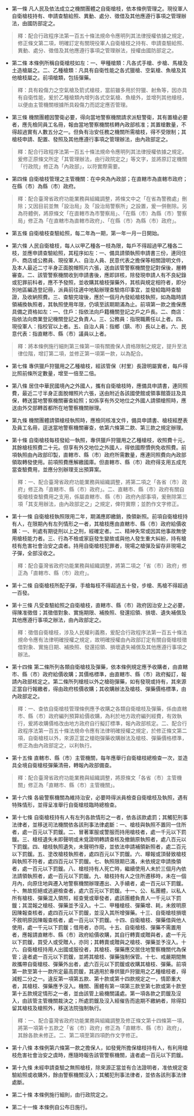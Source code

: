 * 第一條 凡人民及依法成立之機關團體之自衛槍枝，依本條例管理之。現役軍人自衛槍枝持有、申請查驗給照、異動、處分、徵借及其他應遵行事項之管理辦法，由國防部定之。

> 釋：配合行政程序法第一百五十條法規命令應明列其法律授權依據之規定，修正條文第二項，明確訂定有關現役軍人自衛槍枝之持有、申請查驗給照、異動、處分、徵借及其他應遵行事項之管理辦法，授權由國防部定之。

* 第二條 本條例所稱自衛槍枝如左：一、甲種槍類：凡各式手槍、步槍、馬槍及土造槍屬之。二、乙種槍類：凡具有自衛性能之各式獵槍、空氣槍、魚槍及其他槍枝屬之。前項槍類，包括彈藥。

> 釋：具有殺傷力之空氣槍及箭式槍枝，當前雖多用於狩獵、射魚等，因亦具有自衛性能，爰於乙種槍類內增列各式空氣槍、魚槍外，並增列其他槍枝，以便由主管機關根據所具殺傷力而認定應否管理。

* 第三條 機關團體因警衛必要，得向當地警察機關請求派駐警衛，其有置槍必要者，應先檢同員工名冊，報由當地警察機關核轉內政部核准；其置槍數量，不得超過實有人數五分之一。但負有治安任務之機關所需槍枝，得不受限制；其槍枝申請、配置、發照及其他應遵行事項之管理辦法，由內政部定之。

> 釋：配合行政程序法第一百五十條法規命令應明列其法律授權依據之規定。爰修正原條文所定「其管理辦法，由行政院定之」等文字，並將原訂定機關「行政院」修正為「內政部」，以符實際需要。

* 第四條 自衛槍枝管理之主管機關：在中央為內政部；在直轄市為直轄市政府；在縣（市）為縣（市）政府。

> 釋：配合臺灣省政府功能業務與組織調整，將條文中之「在省為警務處」刪除；又因目前並無「設治局」及「設治局警察所」之設置，爰一併刪除。另為符體例，將原條文「在直轄市為市警察局」、「在縣（市）為縣（市）警察局」修正為「在直轄市為直轄市政府」、「在縣（市）為縣（市）政府」。

* 第五條 自衛槍枝查驗給照，每二年為一期，第一年一月一日開始。

* 第六條 人民自衛槍枝，每人以甲乙種各一枝為限，每戶不得超過甲乙種各二枝，並應申請查驗給照，其程序如左：一、備具請領執照申請書三份，連同住戶、商店或公務員、現役軍人、自治人員、民意代表之擔保等相關證明文件，及本人最近二寸半身正面脫帽照片六張，送由該管警察機關登記對保後，層轉審查。二、該管警察機關收到申請書後，應即詳核，除發現申請人有不良紀錄或犯罪前科者，應不予發照，並收購其槍枝彈藥外，其核與規定相符者，即分別地區編造登記冊，派員前往適中地點辦理查驗烙印事宜，並發給臨時查驗證，及收納照費。三、查驗完竣後，應於一個月內發給槍枝執照，如為臨時請領補換執照者，其執照使用年限，仍填至該期期滿為止。前項第一款之擔保應具備之資格如左：一、住戶：指依法向戶籍機關登記之戶之戶長。二、商店：指依法向商業登記機關登記之負責人。三、公務員：指現職薦任以上者。四、現役軍人：指校官以上者。五、自治人員：指鄉（鎮、市）長以上者。六、民意代表：指直轄市、縣（市）議員以上者。

> 釋：將本條例施行細則第三條第一項有關擔保人資格限制之規定，提升至法律位階，增訂第二項，並修正第一項第一款，以為配合。

* 第七條 專供獵戶狩獵用之乙種槍枝，經該管保（村里）長證明屬實者，每戶得比照前條所定數量，增至一倍至二倍。

* 第八條 居住中華民國境內之外國人，攜有自衛槍枝時，應備具申請書，連同照費，最近二寸半身正面脫帽照片六張，送由附近各該國使館或領事館簽註及具保，轉送當地警察機關審查給照；如係享有外交地位之外國人請領槍照時，應送由外交部轉首都所在地警察機關辦理。

* 第九條 機關團體請領槍枝執照時，應檢同核准文件，備具申請書、槍枝經歷表及員工名冊，逕送當地警察機關審查，依第六條第二款、第三款之規定辦理。

* 第十條 自衛槍枝每枝發給一執照，專供獵戶狩獵用之乙種槍枝，收照費十元，其餘槍枝照費二十元。但享有外交地位之外國人，得依國際慣例免收照費。前項執照由內政部印製，直轄市、縣（市）政府所需數量，應連同照費向內政部領取轉發使用。前項照費應解繳國庫。但直轄市、縣（市）政府得支用五成充當查驗費用，並應分別辦理支出預算案。

> 釋：一、配合臺灣省政府功能業務與組織調整，將第二項之「各省（市）政府」修正為「直轄市、縣（市）政府」。二、直轄市、縣（市）政府有關自衛槍枝查驗費用之支用，係屬直轄市、縣（市）政府內部事項，爰刪除第三項「其支用辦法，由內政部定之」之規定，俾符實際；並酌作文字修正。

* 第十一條 自衛槍枝執照限用二年，期滿應即繳銷，換領新照。前項自衛槍枝持有人，在限期內有左列情形之一者，其槍枝應由直轄市、縣（市）政府給價收購：一、判處有期徒刑以上之刑，經確定者。二、精神失常或因其他事故無使用槍枝能力者。三、行為不檢或家庭發生變故或與他人發生重大糾紛，持有槍枝有危害社會治安之虞者。持用自衛槍枝犯罪者，現場之槍彈及留存非現場之子彈，全部沒收之。

> 釋：配合臺灣省政府功能業務與組織調整，將第二項之「省（市）政府」修正為「直轄市、縣（市）政府」。

* 第十二條 自衛槍枝所配子彈，手槍每枝不得超過五十發，步槍、馬槍不得超過一百發。

* 第十三條 凡受查驗給照之自衛槍枝，直轄市、縣（市）政府因治安上之必要，得陳准徵借；其徵借對象、實施期限、補換照、發還招領、損壞、遺失補償及其他應遵行事項之辦法，由內政部定之。

> 釋：徵借自衛槍枝，涉及人民權利義務，爰配合行政程序法第一百五十條法規命令應有法律明確授權之規定，故明確授權由內政部訂定有關自衛槍枝徵借對象、實施日期、補換照、發還招領、損壞遺失補償及其他應遵行事項之辦法。

* 第十四條 第二條所列各類自衛槍枝及彈藥，依本條例規定應予收購者，由直轄市、縣（市）政府給價收購；其價格標準，由直轄市、縣（市）政府擬訂，報請內政部核定之。第二條所列槍枝以外之槍砲彈藥，如有發現或持有，其來源正當自行報繳者，得由政府核價收購；其收購辦法及槍枝、彈藥價格標準，由內政部定之。

> 釋：一、查依自衛槍枝管理條例應予收購之各類自衛槍枝及彈藥，係由直轄市、縣（市）政府編列預算給價收購，為利於地方政府編列經費，有效執行，爰將收購價格改由地方政府自行擬訂標準，報內政部核定。二、配合行政程序法第一百五十條法規命令應有法律明確授權之規定，於修正條文第二項，自衛槍枝以外，來源正當之槍砲彈藥收購辦法及槍枝、彈藥價格標準，修正為由內政部定之，以利執行。

* 第十五條 直轄市、縣（市）主管機關，每年應舉行自衛槍枝總檢查一次，並造具全境自衛槍枝彈藥清冊，轉報內政部備查。

> 釋：配合臺灣省政府功能業務與組織調整，將原條文「各省（市）主管機關」修正為「直轄市、縣（市）主管機關」。

* 第十六條 各級警察機關為維持治安，必要時得派員檢查自衛槍枝及執照，遇有特殊情形，並得呈准舉行自衛槍枝臨時總檢查。

* 第十七條 自衛槍枝持有人有左列各款情形之一者，依各該款處罰；其觸犯刑事法律者，並移送司法機關依各該刑事法律處斷：一、槍枝與執照不置同一住所者，處一百元以下罰鍰。二、冒著軍服或警服而持用槍枝者，處一千元以下罰鍰。三、槍枝遺失未即聲明或未覓證明轉請查核及撤銷原執照者，處八百元以下罰鍰。四、槍枝執照遺失，未聲明作廢，並依法申請補領新照者，處二百元以下罰鍰。五、塗改槍枝執照者，處四百元以下罰鍰。六、矇報或頂替致槍枝與執照不符者，處四百元以下罰鍰。七、執照限期已滿，未依規定申請換領者，處一百元以下罰鍰。八、槍枝持有人死亡時，繼續使用人未於三個月內依法請領執照者，處一百元以下罰鍰。九、槍枝持有人之住所遷移時，未在一個月內，向原住地與遷入地警察機關辦理遷出、入手續者，處一百元以下罰鍰。十、無故拒絕或逃避檢查者，處六百元以下罰鍰。十一、公、私團體，以私人所有槍枝、彈藥混入領照，經查覺或舉發者，處該團體負責人一千元以下罰鍰；其混報之槍枝、彈藥並予沒入。十二、甲種槍枝、彈藥增、耗，未敘明原因陳報查核者，處四百元以下罰鍰，並沒入其所增彈藥。十三、自衛槍枝損壞不敘明原因陳報查核者，處一百元以下罰鍰。十四、自衛槍枝、彈藥借與他人使用，處一千元以下罰鍰；借用者，亦同。十五、自衛槍枝、彈藥不需置用者，應報請直轄市、縣（市）政府給價收購，其自行轉賣或贈與者，處一千元以下罰鍰，買受人或受贈人，亦同；其轉賣或贈與之槍枝、彈藥並予沒入。十六、自衛槍枝持用人出國或服役者，其槍枝、彈藥應交居住地警察機關代為保管；違者處一百元以下罰鍰，並將其槍枝、彈藥強制保管。十七、戒嚴期間無故攜帶自衛槍枝、彈藥外出者，處六百元以下罰鍰或收購其槍枝、彈藥。前項第一款至第十一款所定最高罰鍰，其適用於專供獵戶狩獵用之乙種槍枝者，得減輕二分之一。違反第一項第五款、第十款或第十四款規定之一，情節重大者，其槍枝、彈藥應予沒入。機關、團體有第一項第三款至第七款或第十款至第十五款規定情形之一者，並由該管上級機關議處。第一項各款之罰鍰及沒入，由該管主管機關裁決之；所處罰鍰及沒入經催告而逾期不繳納者，除得扣留其槍枝及槍照外，移送法院強制執行。

> 釋：一、配合臺灣省政府功能業務與組織調整及修正條文第十四條第一項，將第一項第十五款之「省（市）政府」修正為「直轄市、縣（市）政府」，其餘各款未修正。二、第二項至第四項酌作文字修正。

* 第十八條 本條例第六條第一款之擔保人，如發覺所擔保槍枝持有人，有利用槍枝危害社會治安之虞時，應隨時報告該管警察機關，違者處一百元以下罰鍰。

* 第十九條 未經申請查驗之無照槍枝，除來源正當並有合法證明者，准依規定查驗給照或收購外，餘由警察機關沒入；其觸犯刑事法律者，並依各該刑事法律處斷。

* 第二十條 本條例施行細則，由行政院定之。

* 第二十一條 本條例自公布日施行。


